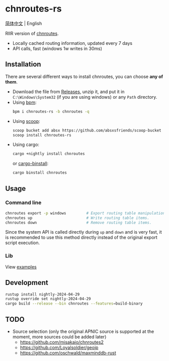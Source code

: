 # chnroutes-rs

[简体中文](./README.md) | English

RIIR version of [chnroutes](https://github.com/fivesheep/chnroutes).

- Locally cached routing information, updated every 7 days
- API calls, fast (windows 1w writes in 30ms)

## Installation

There are several different ways to install chnroutes, you can choose **any of them**.

- Download the file from [Releases](https://github.com/lxl66566/chnroutes-rs/releases), unzip it, and put it in `C:\Windows\System32` (if you are using windows) or any `Path` directory.
- Using [bpm](https://github.com/lxl66566/bpm):
  ```sh
  bpm i chnroutes-rs -b chnroutes -q
  ```
- Using [scoop](https://scoop.sh/):
  ```sh
  scoop bucket add absx https://github.com/absxsfriends/scoop-bucket
  scoop install chnroutes-rs
  ```
- Using cargo:
  ```sh
  cargo +nightly install chnroutes
  ```
  or [cargo-binstall](https://github.com/cargo-bins/cargo-binstall):
  ```sh
  cargo binstall chnroutes
  ```

## Usage

### Command line

```sh
chnroutes export -p windows         # Export routing table manipulation scripts, almost identical to original chnroutes.py (not recommended)
chnroutes up                        # Write routing table items.
chnroutes down                      # Remove routing table items.
```

Since the system API is called directly during `up` and `down` and is very fast, it is recommended to use this method directly instead of the original export script execution.

### Lib

View [examples](./examples)

## Development

```sh
rustup install nightly-2024-04-29
rustup override set nightly-2024-04-29
cargo build --release --bin chnroutes --features=build-binary
```

## TODO

- Source selection (only the original APNIC source is supported at the moment, more sources could be added later)
  - https://github.com/misakaio/chnroutes2
  - https://github.com/Loyalsoldier/geoip
  - https://github.com/oschwald/maxminddb-rust
